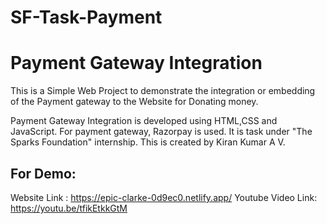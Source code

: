 # SF-Task-Payment
# Payment Gateway Integration 
This is a Simple Web Project to demonstrate the integration or embedding of the Payment gateway to the Website for Donating money.

Payment Gateway Integration is developed using HTML,CSS and JavaScript. For payment gateway, Razorpay is used. It is task under "The Sparks Foundation" internship.
This is created by Kiran Kumar A V.

## For Demo:
Website Link : https://epic-clarke-0d9ec0.netlify.app/
Youtube Video Link: https://youtu.be/tfikEtkkGtM
